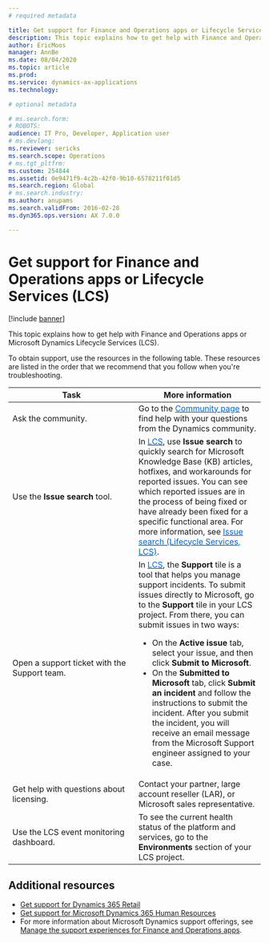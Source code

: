```yaml
---
# required metadata

title: Get support for Finance and Operations apps or Lifecycle Services (LCS)
description: This topic explains how to get help with Finance and Operations apps or Microsoft Dynamics Lifecycle Services (LCS). 
author: EricMoos
manager: AnnBe
ms.date: 08/04/2020
ms.topic: article
ms.prod: 
ms.service: dynamics-ax-applications
ms.technology: 

# optional metadata

# ms.search.form: 
# ROBOTS: 
audience: IT Pro, Developer, Application user
# ms.devlang: 
ms.reviewer: sericks
ms.search.scope: Operations
# ms.tgt_pltfrm: 
ms.custom: 254844
ms.assetid: 0e9471f9-4c2b-42f0-9b10-6578211f01d5
ms.search.region: Global
# ms.search.industry: 
ms.author: anupams
ms.search.validFrom: 2016-02-28
ms.dyn365.ops.version: AX 7.0.0

---
```


# Get support for Finance and Operations apps or Lifecycle Services (LCS)

[!include [banner](../includes/banner.md)]

This topic explains how to get help with Finance and Operations apps or Microsoft Dynamics Lifecycle Services (LCS). 

To obtain support, use the resources in the following table. These resources are listed in the order that we recommend that you follow when you're troubleshooting.

<table>
<colgroup>
<col width="33%" />
<col width="33%" />
</colgroup>
<thead>
<tr class="header">
<th>Task</th>
<th>More information</th>
</tr>
</thead>
<tbody>
<tr class="odd">
<td>Ask the community.</td>
<td>Go to the <a href="https://go.microsoft.com/fwlink/?linkid=2013438"><span style="color: #0066cc;">Community page</span></a> to find help with your questions from the Dynamics community.</td>
</tr>
<tr class="even">
  <td>Use the <strong>Issue search</strong> tool.</td>
<td>In <a href="https://lcs.dynamics.com/"><span style="color: #0066cc;">LCS</span></a>, use <strong>Issue search</strong> to quickly search for Microsoft Knowledge Base (KB) articles, hotfixes, and workarounds for reported issues. You can see which reported issues are in the process of being fixed or have already been fixed for a specific functional area. For more information, see <a href="issue-search-lcs.md"><span style="color: #0066cc;">Issue search (Lifecycle Services, LCS)</span></a>.</td>
</tr>
<tr class="odd">
<td>Open a support ticket with the Support team.</td>
<td>In <a href="https://lcs.dynamics.com/"><span style="color: #0066cc;">LCS</span></a>, the <strong>Support</strong> tile is a tool that helps you manage support incidents. To submit issues directly to Microsoft, go to the <strong>Support</strong> tile in your LCS project. From there, you can submit issues in two ways:
<ul>
<li>On the <strong>Active issue</strong> tab, select your issue, and then click <strong>Submit to Microsoft</strong>.</li>
<li>On the <strong>Submitted to Microsoft</strong> tab, click <strong>Submit an incident</strong> and follow the instructions to submit the incident. After you submit the incident, you will receive an email message from the Microsoft Support engineer assigned to your case.</li>
</ul>
</td>
</tr>
<tr class="odd">
<td>Get help with questions about licensing.</td>
<td>Contact your partner, large account reseller (LAR), or Microsoft sales representative.</td>
</tr>
<tr class="even">
<td>Use the LCS event monitoring dashboard.</td>
<td>To see the current health status of the platform and services, go to the <strong>Environments</strong> section of your LCS project.</td>
</tr>
</tbody>
</table>


## Additional resources
- [Get support for Dynamics 365 Retail](../../../retail/retail-support.md)
- [Get support for Microsoft Dynamics 365 Human Resources](../../../human-resources/hr-admin-troubleshooting-support.md)
- For more information about Microsoft Dynamics support offerings, see [Manage the support experiences for Finance and Operations apps](cloud-powered-support-lcs.md).

